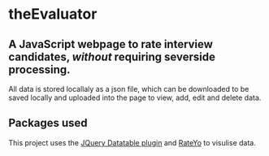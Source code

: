 # theEvaluator

## A JavaScript webpage to rate interview candidates, *without* requiring severside processing. 

All data is stored locallaly as a json file, which can be downloaded to be saved locally and uploaded into the page to view, add, edit and delete data.  

## Packages used

This project uses the [JQuery Datatable plugin](https://datatables.net/) and [RateYo](https://rateyo.fundoocode.ninja/#) to visulise data.
